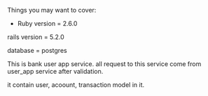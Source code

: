 Things you may want to cover:

* Ruby version = 2.6.0

rails version = 5.2.0

database = postgres


This is bank user app service.
all request to this service come from user_app service after validation.

it contain user, acoount, transaction model in it.
